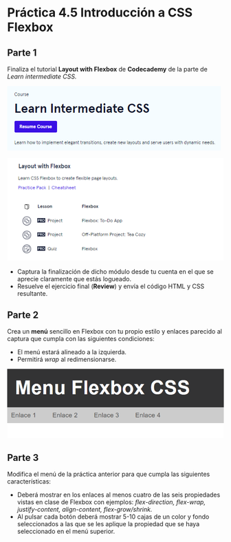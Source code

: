 # Práctica 4.5 Introducción a CSS Flexbox

## Parte 1

Finaliza el tutorial **Layout with Flexbox** de **Codecademy** de la parte de *Learn intermediate CSS.*   
      
![](media/a8ef4b8035dca1f0187f42c476dd20ce.png)  
      
![](media/566d4e87e8064f493da137dc5d096cd0.png)
 - Captura la finalización de dicho módulo desde tu cuenta en el que se aprecie claramente que estás logueado. 
 - Resuelve el ejercicio final (**Review**) y envía el código HTML y CSS resultante.

## Parte 2

Crea un **menú** sencillo en Flexbox con tu propio estilo y enlaces parecido al captura que cumpla con las siguientes condiciones: 
 
- El menú estará alineado a la izquierda.
- Permitirá *wrap* al redimensionarse.

![](media/d851f648922393a1fc0987d99d970ee6.png)

## Parte 3

Modifica el menú de la práctica anterior para que cumpla las siguientes características: 

-  Deberá mostrar en los enlaces al menos cuatro de las seis propiedades vistas en clase de Flexbox con ejemplos: *flex-direction, flex-wrap, justify-content, align-content, flex-grow/shrink.*
-  Al pulsar cada botón deberá mostrar 5-10 cajas de un color y fondo seleccionados a las que se les aplique la propiedad que se haya seleccionado en el menú superior. 

